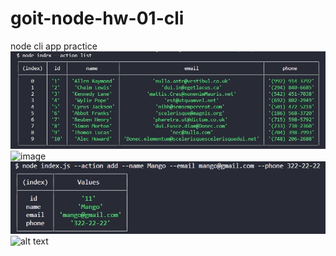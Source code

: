 # goit-node-hw-01-cli
node cli app practice
![alt text](https://github.com/cheestick/goit-node-hw-01-cli/blob/main/action_list.jpg)
![image](https://user-images.githubusercontent.com/74751903/183264761-ae949af8-6f93-483a-9bb8-d7156eb942de.png)
![alt text](https://github.com/cheestick/goit-node-hw-01-cli/blob/main/action_add.jpg)
![alt text]()
